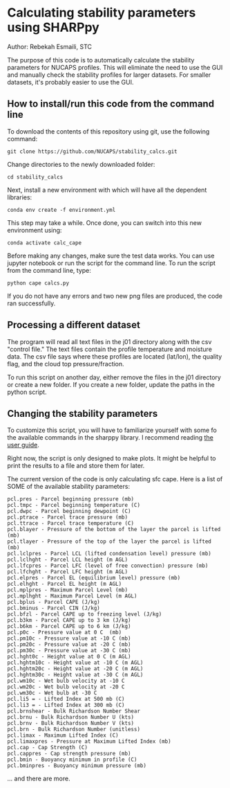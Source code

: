 # Calculating stability parameters using SHARPpy

Author: Rebekah Esmaili, STC

The purpose of this code is to automatically calculate the stability parameters for NUCAPS profiles. This will eliminate the need to use the GUI and manually check the stability profiles for larger datasets. For smaller datasets, it's probably easier to use the GUI.

## How to install/run this code from the command line

To download the contents of this repository using git, use the following command:

```
git clone https://github.com/NUCAPS/stability_calcs.git
```
Change directories to the newly downloaded folder:

```
cd stability_calcs
```

Next, install a new environment with which will have all the dependent libraries:

```
conda env create -f environment.yml
```

This step may take a while. Once done, you can switch into this new environment using:

```
conda activate calc_cape
```

Before making any changes, make sure the test data works. You can use jupyter notebook or run the script for the command line. To run the script from the command line, type:
```
python cape calcs.py
```

If you do not have any errors and two new png files are produced, the code ran successfully.

## Processing a different dataset

The program will read all text files in the j01 directory along with the csv "control file." The text files contain the profile temperature and moisture data. The csv file says where these profiles are located (lat/lon), the quality flag, and the cloud top pressure/fraction.

To run this script on another day, either remove the files in the j01 directory or create a new folder. If you create a new folder, update the paths in the python script.

## Changing the stability parameters

To customize this script, you will have to familiarize yourself with some fo the available commands in the sharppy library. I recommend reading
[the user guide](https://sharppy.github.io/SHARPpy/scripting.html).

Right now, the script is only designed to make plots. It might be helpful to print the results to a file and store them for later.

The current version of the code is only calculating sfc cape. Here is a list of SOME of the available stability parameters:

```
pcl.pres - Parcel beginning pressure (mb)
pcl.tmpc - Parcel beginning temperature (C)
pcl.dwpc - Parcel beginning dewpoint (C)
pcl.ptrace - Parcel trace pressure (mb)
pcl.ttrace - Parcel trace temperature (C)
pcl.blayer - Pressure of the bottom of the layer the parcel is lifted (mb)
pcl.tlayer - Pressure of the top of the layer the parcel is lifted (mb)
pcl.lclpres - Parcel LCL (lifted condensation level) pressure (mb)
pcl.lclhght - Parcel LCL height (m AGL)
pcl.lfcpres - Parcel LFC (level of free convection) pressure (mb)
pcl.lfchght - Parcel LFC height (m AGL)
pcl.elpres - Parcel EL (equilibrium level) pressure (mb)
pcl.elhght - Parcel EL height (m AGL)
pcl.mplpres - Maximum Parcel Level (mb)
pcl.mplhght - Maximum Parcel Level (m AGL)
pcl.bplus - Parcel CAPE (J/kg)
pcl.bminus - Parcel CIN (J/kg)
pcl.bfzl - Parcel CAPE up to freezing level (J/kg)
pcl.b3km - Parcel CAPE up to 3 km (J/kg)
pcl.b6km - Parcel CAPE up to 6 km (J/kg)
pcl.p0c - Pressure value at 0 C  (mb)
pcl.pm10c - Pressure value at -10 C (mb)
pcl.pm20c - Pressure value at -20 C (mb)
pcl.pm30c - Pressure value at -30 C (mb)
pcl.hght0c - Height value at 0 C (m AGL)
pcl.hghtm10c - Height value at -10 C (m AGL)
pcl.hghtm20c - Height value at -20 C (m AGL)
pcl.hghtm30c - Height value at -30 C (m AGL)
pcl.wm10c - Wet bulb velocity at -10 C
pcl.wm20c - Wet bulb velocity at -20 C
pcl.wm30c - Wet bulb at -30 C
pcl.li5 = - Lifted Index at 500 mb (C)
pcl.li3 = - Lifted Index at 300 mb (C)
pcl.brnshear - Bulk Richardson Number Shear
pcl.brnu - Bulk Richardson Number U (kts)
pcl.brnv - Bulk Richardson Number V (kts)
pcl.brn - Bulk Richardson Number (unitless)
pcl.limax - Maximum Lifted Index (C)
pcl.limaxpres - Pressure at Maximum Lifted Index (mb)
pcl.cap - Cap Strength (C)
pcl.cappres - Cap strength pressure (mb)
pcl.bmin - Buoyancy minimum in profile (C)
pcl.bminpres - Buoyancy minimum pressure (mb)
```

... and there are more.

